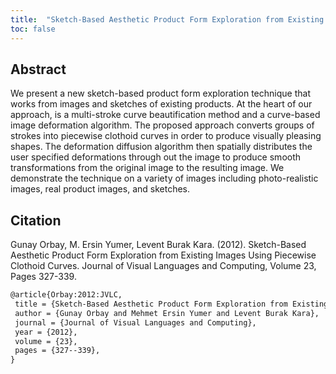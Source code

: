 ```yaml
---
title:  "Sketch-Based Aesthetic Product Form Exploration from Existing Images Using Piecewise Clothoid Curves"
toc: false
---
```


## Abstract

We present a new sketch-based product form exploration technique that works from images and sketches of existing products. At the heart of our approach, is a multi-stroke curve beautification method and a curve-based image deformation algorithm. The proposed approach converts groups of strokes into piecewise clothoid curves in order to produce visually pleasing shapes. The deformation diffusion algorithm then spatially distributes the user specified deformations through out the image to produce smooth transformations from the original image to the resulting image. We demonstrate the technique on a variety of images including photo-realistic images, real product images, and sketches.

## Citation

Gunay Orbay, M. Ersin Yumer, Levent Burak Kara. (2012). Sketch-Based Aesthetic Product Form Exploration from Existing Images Using Piecewise Clothoid Curves. Journal of Visual Languages and Computing, Volume 23, Pages 327-339.

```tex
@article{Orbay:2012:JVLC,
 title = {Sketch-Based Aesthetic Product Form Exploration from Existing Images Using Piecewise Clothoid Curves},
 author = {Gunay Orbay and Mehmet Ersin Yumer and Levent Burak Kara},
 journal = {Journal of Visual Languages and Computing},
 year = {2012},
 volume = {23},
 pages = {327--339},
}
```

<!-- ![Clothoid curve fitting]({{ "/images/publications/2012-JVLC-0.png" | absolute_url }}) -->


